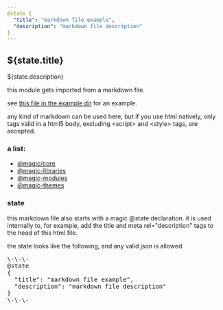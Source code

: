 ```yaml
---
@state {
  "title": "markdown file example",
  "description": "markdown file description"
}
---
```


## ${state.title}

${state.description}

this module gets imported from a markdown file.

see [this file in the example dir](https://github.com/magic/core/blob/master/example/pages/modules/markdown.md) for an example.

any kind of markdown can be used here,
but if you use html natively,
only tags valid in a html5 body, excluding &lt;script&gt; and &lt;style&gt; tags, are accepted.

### a list:

* [@magic/core](https://magic.github.io)
* [@magic-libraries](https://magic-libraries.github.io)
* [@magic-modules](https://magic-modules.github.io)
* [@magic-themes](https://magic-themes.github.io)


### state

this markdown file also starts with a magic @state declaration.
it is used internally to, for example, add the title and meta rel="description" tags to the head of this html file.

the state looks like the following, and any valid json is allowed

<Pre>
\-\-\-
@state
{
  "title": "markdown file example",
  "description": "markdown file description"
}
\-\-\-
</Pre>
